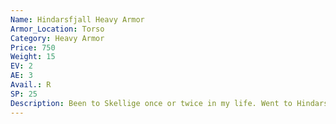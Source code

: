 ```yaml
---
Name: Hindarsfjall Heavy Armor
Armor_Location: Torso
Category: Heavy Armor
Price: 750
Weight: 15
EV: 2
AE: 3
Avail.: R
SP: 25
Description: Been to Skellige once or twice in my life. Went to Hindarsfjall a long time ago to visit the temple of Freya. Outside they had swords- men wearin’ this beastly armor. It’s heavy chain down to the knees with hardened leather under it and stud- ded leather over the top, an’ a thick kidney belt. Think this stuff could deflect a damn halberd.
---
```

